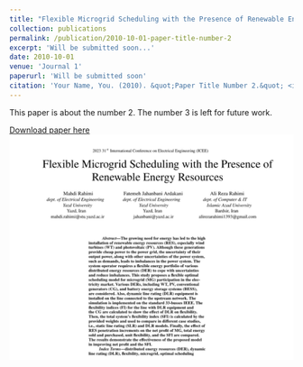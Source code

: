 ```yaml
---
title: "Flexible Microgrid Scheduling with the Presence of Renewable Energy Resources"
collection: publications
permalink: /publication/2010-10-01-paper-title-number-2
excerpt: 'Will be submitted soon...'
date: 2010-10-01
venue: 'Journal 1'
paperurl: 'Will be submitted soon'
citation: 'Your Name, You. (2010). &quot;Paper Title Number 2.&quot; <i>Journal 1</i>. 1(2).'
---
```

This paper is about the number 2. The number 3 is left for future work.

[Download paper here](Soon...)
![Image Alt Text](/images/Flexible_Microgrid.jpg)

